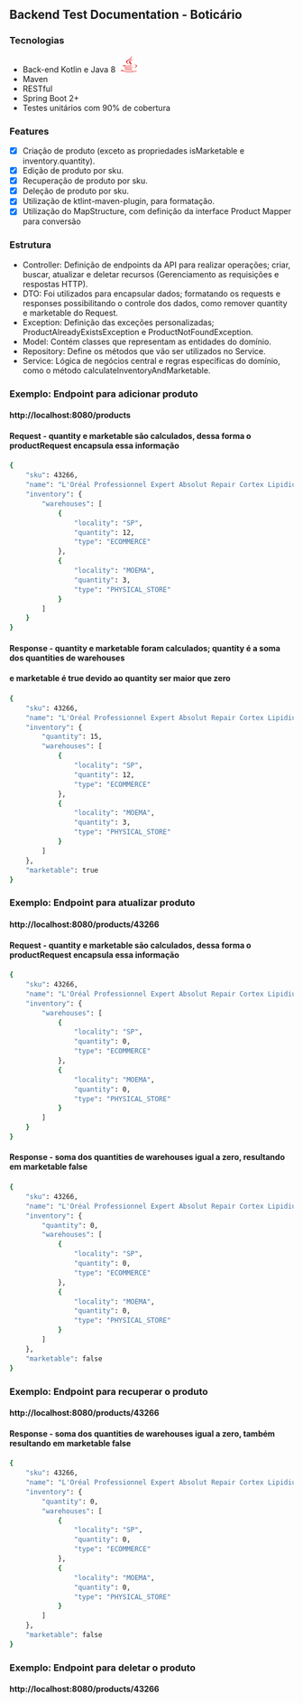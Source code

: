 ## Backend Test Documentation - Boticário

### Tecnologias
* Back-end Kotlin e Java 8 <img alt="Kelly-Java" height="30" width="40" src="https://raw.githubusercontent.com/devicons/devicon/master/icons/java/java-plain.svg">
* Maven
* RESTful
* Spring Boot 2+
* Testes unitários com 90% de cobertura

### Features
- [X] Criação de produto (exceto as propriedades isMarketable e inventory.quantity).
- [X] Edição de produto por sku.
- [X] Recuperação de produto por sku.
- [X] Deleção de produto por sku.
- [X] Utilização de ktlint-maven-plugin, para formatação.
- [X] Utilização do MapStructure, com definição da interface Product Mapper para conversão

### Estrutura
- Controller: Definição de endpoints da API para realizar operações; criar, buscar, atualizar e deletar recursos 
(Gerenciamento as requisições e respostas HTTP).
- DTO: Foi utilizados para encapsular dados; formatando os requests e responses
possibilitando o controle dos dados, como remover quantity e marketable do Request.
- Exception: Definição das exceções personalizadas; ProductAlreadyExistsException e ProductNotFoundException.
- Model: Contém classes que representam as entidades do domínio.
- Repository: Define os métodos que vão ser utilizados no Service.
- Service: Lógica de negócios central e regras específicas do domínio, como o método calculateInventoryAndMarketable.

### Exemplo: Endpoint para adicionar produto
#### http://localhost:8080/products

#### Request - quantity e marketable são calculados, dessa forma o productRequest encapsula essa informação
```bash
{
    "sku": 43266,
    "name": "L'Oréal Professionnel Expert Absolut Repair Cortex Lipidium - Máscara de Reconstrução 500g",
    "inventory": {
        "warehouses": [
            {
                "locality": "SP",
                "quantity": 12,
                "type": "ECOMMERCE"
            },
            {
                "locality": "MOEMA",
                "quantity": 3,
                "type": "PHYSICAL_STORE"
            }
        ]
    }
}
```
#### Response - quantity e marketable foram calculados; quantity é a soma dos quantities de warehouses 
#### e marketable é true devido ao quantity ser maior que zero
```bash
{
    "sku": 43266,
    "name": "L'Oréal Professionnel Expert Absolut Repair Cortex Lipidium - Máscara de Reconstrução 500g",
    "inventory": {
        "quantity": 15,
        "warehouses": [
            {
                "locality": "SP",
                "quantity": 12,
                "type": "ECOMMERCE"
            },
            {
                "locality": "MOEMA",
                "quantity": 3,
                "type": "PHYSICAL_STORE"
            }
        ]
    },
    "marketable": true
}
```

### Exemplo: Endpoint para atualizar produto
#### http://localhost:8080/products/43266
#### Request - quantity e marketable são calculados, dessa forma o productRequest encapsula essa informação
```bash
{
    "sku": 43266,
    "name": "L'Oréal Professionnel Expert Absolut Repair Cortex Lipidium - Máscara de Reconstrução 500g",
    "inventory": {
        "warehouses": [
            {
                "locality": "SP",
                "quantity": 0,
                "type": "ECOMMERCE"
            },
            {
                "locality": "MOEMA",
                "quantity": 0,
                "type": "PHYSICAL_STORE"
            }
        ]
    }
}
```

#### Response - soma dos quantities de warehouses igual a zero, resultando em marketable false 
```bash
{
    "sku": 43266,
    "name": "L'Oréal Professionnel Expert Absolut Repair Cortex Lipidium - Máscara de Reconstrução 500g",
    "inventory": {
        "quantity": 0,
        "warehouses": [
            {
                "locality": "SP",
                "quantity": 0,
                "type": "ECOMMERCE"
            },
            {
                "locality": "MOEMA",
                "quantity": 0,
                "type": "PHYSICAL_STORE"
            }
        ]
    },
    "marketable": false
}
```

### Exemplo: Endpoint para recuperar o produto
#### http://localhost:8080/products/43266
#### Response - soma dos quantities de warehouses igual a zero, também resultando em marketable false
```bash
{
    "sku": 43266,
    "name": "L'Oréal Professionnel Expert Absolut Repair Cortex Lipidium - Máscara de Reconstrução 500g",
    "inventory": {
        "quantity": 0,
        "warehouses": [
            {
                "locality": "SP",
                "quantity": 0,
                "type": "ECOMMERCE"
            },
            {
                "locality": "MOEMA",
                "quantity": 0,
                "type": "PHYSICAL_STORE"
            }
        ]
    },
    "marketable": false
}
```

### Exemplo: Endpoint para deletar o produto
#### http://localhost:8080/products/43266

